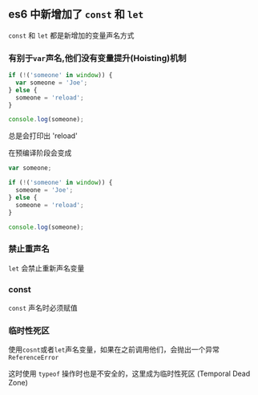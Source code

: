 ## es6 中新增加了 `const` 和 `let`

`const` 和 `let` 都是新增加的变量声名方式

### 有别于`var`声名,他们没有变量提升(Hoisting)机制

```javascript
if (!('someone' in window)) {
  var someone = 'Joe';
} else {
  someone = 'reload';
}

console.log(someone);
```

总是会打印出 'reload'

在预编译阶段会变成

```javascript
var someone;

if (!('someone' in window)) {
  someone = 'Joe';
} else {
  someone = 'reload';
}

console.log(someone);
```

### 禁止重声名

`let` 会禁止重新声名变量

### const

`const` 声名时必须赋值

### 临时性死区

使用`cosnt`或者`let`声名变量，如果在之前调用他们，会抛出一个异常`ReferenceError`

这时使用 `typeof` 操作时也是不安全的，这里成为临时性死区 (Temporal Dead Zone)
